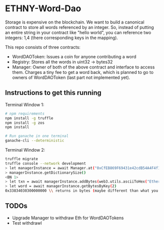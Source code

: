 # ETHNY-Word-Dao

Storage is expensive on the blockchain. We want to build a canonical contract to store all words referenced by an integer. So, instead of putting an entire string in your contract like "hello world", you can reference two integers: 1,4 (there corresponding keys in the mapping).

This repo consists of three contracts:

- WordDAOToken: Issues a coin for anyone contributing a word
- Registry: Stores all the words in uint32 -> bytes32
- Manager: Owner of both of the above contract and interface to access them. Charges a tiny fee to get a word back, which is planned to go to owners of WordDAOToken (last part not implemented yet).

## Instructions to get this running

Terminal Window 1:

```bash
# npm requirements
npm install -g truffle
npm install -g zos
npm install

# Run ganache in one terminal
ganache-cli --deterministic
```

Terminal Window 2:

```bash
truffle migrate
truffle console --network development
> let managerInstance = await Manager.at("0xCfEB869F69431e42cdB54A4F4f105C19C080A601")
> managerInstance.getDictionarySize()
<BN 1>
> let txn = await managerInstance.addBytes(web3.utils.asciiToHex("Ethereum"))
> let word = await managerInstance.getBytesByKey(2)
0x33834030300000000 \\ returns in bytes (maybe different than what you put into addBytes)
```

## TODOs

- Upgrade Manager to withdraw Eth for WordDAOTokens
- Test withdrawl
